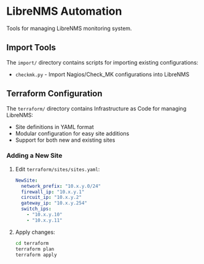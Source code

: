 # LibreNMS Automation

Tools for managing LibreNMS monitoring system.

## Import Tools

The `import/` directory contains scripts for importing existing configurations:
- `checkmk.py` - Import Nagios/Check_MK configurations into LibreNMS

## Terraform Configuration

The `terraform/` directory contains Infrastructure as Code for managing LibreNMS:
- Site definitions in YAML format
- Modular configuration for easy site additions
- Support for both new and existing sites

### Adding a New Site

1. Edit `terraform/sites/sites.yaml`:
   ```yaml
   NewSite:
     network_prefix: "10.x.y.0/24"
     firewall_ip: "10.x.y.1"
     circuit_ip: "10.x.y.2"
     gateway_ip: "10.x.y.254"
     switch_ips:
       - "10.x.y.10"
       - "10.x.y.11"
   ```

2. Apply changes:
   ```bash
   cd terraform
   terraform plan
   terraform apply
   ``` 